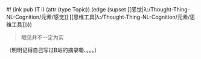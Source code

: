 #! (ink pub (T i) (attr (type Topic)) (edge (supset [[感觉|λ:/Thought-Thing-NL-Cognition/元素/感觉]] [[思维工具|λ:/Thought-Thing-NL-Cognition/元素/思维工具]])))

> 眼见并不一定为实

（明明记得自己写过B站的摘录嘞、。。。）